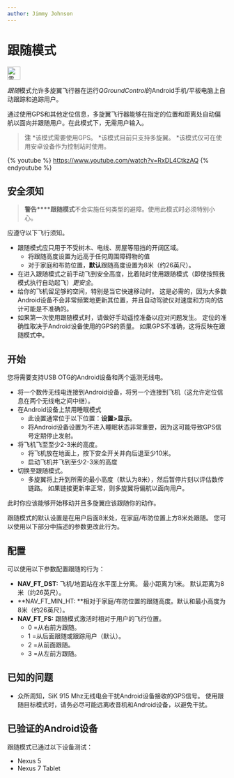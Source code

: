 ```yaml
---
author: Jimmy Johnson
---
```

# 跟随模式

[<img src="../../assets/site/position_fixed.svg" title="需要定位（例如GPS）" width="30px" />](../getting_started/flight_modes.md#key_position_fixed)

*跟随*模式允许多旋翼飞行器在运行*QGroundControl*的Android手机/平板电脑上自动跟踪和追踪用户。

通过使用GPS和其他定位信息，多旋翼飞行器能够在指定的位置和距离处自动偏航以面向并跟随用户。在此模式下，无需用户输入。

> **注** *该模式需要使用GPS。 *该模式目前只支持多旋翼。 *该模式仅可在使用安卓设备作为控制站时使用。

{% youtube %} https://www.youtube.com/watch?v=RxDL4CtkzAQ {% endyoutube %}

<!-- Updated to Follow me 1.4 -->

## 安全须知

> **警告****跟随模式**不会实施任何类型的避障。使用此模式时必须特别小心。

应遵守以下飞行须知。

- 跟随模式应只用于不受树木、电线、房屋等阻挡的开阔区域。 
    - 将跟随高度设置为远高于任何周围障碍物的值
    - 对于家庭和布防位置，**默认**跟随高度设置为8米（约26英尺）。
- 在进入跟随模式之前手动飞到安全高度，比着陆时使用跟随模式（即使按照我模式执行自动起飞）*更安全*。
- 给你的飞机留足够的空间，特别是当它快速移动时。 这是必需的，因为大多数Android设备不会非常频繁地更新其位置，并且自动驾驶仪对速度和方向的估计可能是不准确的。
- 如果第一次使用跟随模式时，请做好手动遥控准备以应对问题发生。 定位的准确性取决于Android设备使用的GPS的质量。 如果GPS不准确，这将反映在跟随模式中。

## 开始

您将需要支持USB OTG的Android设备和两个遥测无线电。

- 将一个数传无线电连接到Android设备，将另一个连接到飞机（这允许定位信息在两个无线电之间中继）。
- 在Android设备上禁用睡眠模式 
    - 此设置通常位于以下位置：**设置\>显示**。
    - 将Android设备设置为不进入睡眠状态非常重要，因为这可能导致GPS信号定期停止发射。
- 将飞机飞至至少2-3米的高度。 
    - 将飞机放在地面上，按下安全开关并向后退至少10米。
    - 启动飞机并飞到至少2-3米的高度
- 切换至跟随模式。 
    - 多旋翼将上升到所需的最小高度（默认为8米），然后暂停片刻以评估数传链路。 如果链接更新率正常，则多旋翼将偏航以面向用户。

此时你应该能够开始移动并且多旋翼应该跟随你的动作。

跟随模式的默认设置是在用户后面8米处，在家庭/布防位置上方8米处跟随。 您可以使用以下部分中描述的参数更改此行为。

## 配置

可以使用以下参数配置跟随的行为：

- **NAV_FT_DST:** 飞机/地面站在水平面上分离。 最小距离为1米。 默认距离为8米（约26英尺）。
- **NAV_FT_MIN_HT: **相对于家庭/布防位置的跟随高度。默认和最小高度为8米（约26英尺）。
- **NAV_FT_FS:** 跟随模式激活时相对于用户的飞行位置。 
    - 0 =从右前方跟随。
    - 1 =从后面跟随或跟踪用户（默认）。
    - 2 =从前面跟随。
    - 3 =从左前方跟随。

## 已知的问题

- 众所周知，SiK 915 Mhz无线电会干扰Android设备接收的GPS信号。 使用跟随目标模式时，请务必尽可能远离收音机和Android设备，以避免干扰。

## 已验证的Android设备

跟随模式已通过以下设备测试：

- Nexus 5
- Nexus 7 Tablet